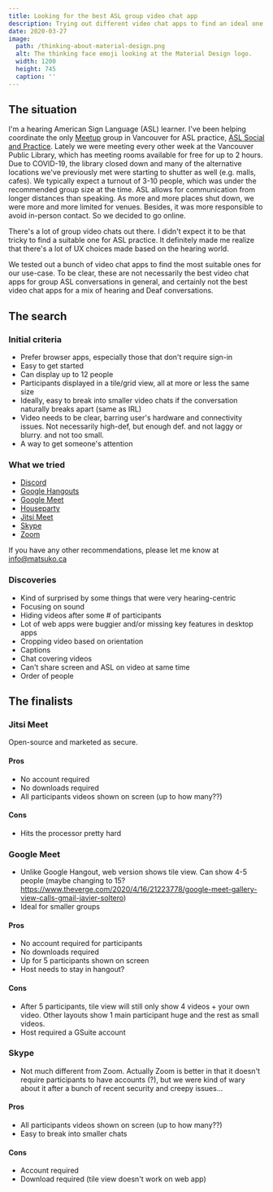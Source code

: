 ```yaml
---
title: Looking for the best ASL group video chat app
description: Trying out different video chat apps to find an ideal one for group ASL practice.
date: 2020-03-27
image:
  path: /thinking-about-material-design.png
  alt: The thinking face emoji looking at the Material Design logo.
  width: 1200
  height: 745
  caption: ''
---
```


<!--
TODO: change image, date, description
-->

## The situation
I'm a hearing American Sign Language (ASL) learner. I've been helping coordinate the only [Meetup](https://www.meetup.com/) group in Vancouver for ASL practice, [ASL Social and Practice](https://www.meetup.com/ASL-Social/). Lately we were meeting every other week at the Vancouver Public Library, which has meeting rooms available for free for up to 2 hours. Due to COVID-19, the library closed down and many of the alternative locations we've previously met were starting to shutter as well (e.g. malls, cafes). We typically expect a turnout of 3-10 people, which was under the recommended group size at the time. ASL allows for communication from longer distances than speaking. As more and more places shut down, we were more and more limited for venues. Besides, it was more responsible to avoid in-person contact. So we decided to go online.

There's a lot of group video chats out there. I didn't expect it to be that tricky to find a suitable one for ASL practice. It definitely made me realize that there's a lot of UX choices made based on the hearing world.

We tested out a bunch of video chat apps to find the most suitable ones for our use-case. To be clear, these are not necessarily the best video chat apps for group ASL conversations in general, and certainly not the best video chat apps for a mix of hearing and Deaf conversations.

## The search

### Initial criteria
- Prefer browser apps, especially those that don't require sign-in
- Easy to get started
- Can display up to 12 people
- Participants displayed in a tile/grid view, all at more or less the same size
- Ideally, easy to break into smaller video chats if the conversation naturally breaks apart (same as IRL)
- Video needs to be clear, barring user's hardware and connectivity issues. Not necessarily high-def, but enough def. and not laggy or blurry. and not too small.
- A way to get someone's attention

### What we tried
- [Discord](https://discordapp.com/)
- [Google Hangouts](https://hangouts.google.com/)
- [Google Meet](https://meet.google.com/)
- [Houseparty](https://www.houseparty.com/)
- [Jitsi Meet](https://meet.jit.si/)
- [Skype](https://www.skype.com/)
- [Zoom](https://zoom.us/)

If you have any other recommendations, please let me know at info@matsuko.ca

### Discoveries
- Kind of surprised by some things that were very hearing-centric
- Focusing on sound
- Hiding videos after some # of participants
- Lot of web apps were buggier and/or missing key features in desktop apps
- Cropping video based on orientation
- Captions
- Chat covering videos
- Can't share screen and ASL on video at same time
- Order of people

## The finalists

### Jitsi Meet
Open-source and marketed as secure.

#### Pros
- No account required
- No downloads required
- All participants videos shown on screen (up to how many??)

#### Cons
- Hits the processor pretty hard

### Google Meet
- Unlike Google Hangout, web version shows tile view. Can show 4-5 people (maybe changing to 15? https://www.theverge.com/2020/4/16/21223778/google-meet-gallery-view-calls-gmail-javier-soltero)
- Ideal for smaller groups

#### Pros
- No account required for participants
- No downloads required
- Up for 5 participants shown on screen
- Host needs to stay in hangout?

#### Cons
- After 5 participants, tile view will still only show 4 videos + your own video. Other layouts show 1 main participant huge and the rest as small videos.
- Host required a GSuite account

### Skype
- Not much different from Zoom. Actually Zoom is better in that it doesn't require participants to have accounts (?), but we were kind of wary about it after a bunch of recent security and creepy issues...

#### Pros
- All participants videos shown on screen (up to how many??)
- Easy to break into smaller chats

#### Cons
- Account required
- Download required (tile view doesn't work on web app)
